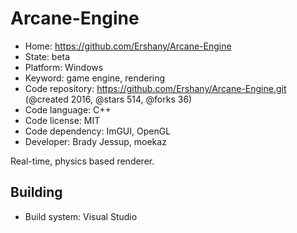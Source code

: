 # Arcane-Engine

- Home: https://github.com/Ershany/Arcane-Engine
- State: beta
- Platform: Windows
- Keyword: game engine, rendering
- Code repository: https://github.com/Ershany/Arcane-Engine.git (@created 2016, @stars 514, @forks 36)
- Code language: C++
- Code license: MIT
- Code dependency: ImGUI, OpenGL
- Developer: Brady Jessup, moekaz

Real-time, physics based renderer.

## Building

- Build system: Visual Studio
